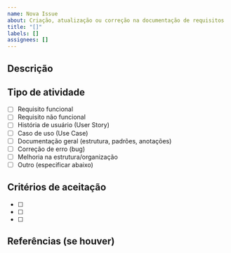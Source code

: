 ```yaml
---
name: Nova Issue
about: Criação, atualização ou correção na documentação de requisitos
title: "[]"
labels: []
assignees: []
---
```


## Descrição

<!-- Descreva claramente o que deve ser feito, incluindo o que precisa ser criado, corrigido ou alterado. -->

## Tipo de atividade

<!-- Marque com um X o tipo da tarefa -->
- [ ] Requisito funcional
- [ ] Requisito não funcional
- [ ] História de usuário (User Story)
- [ ] Caso de uso (Use Case)
- [ ] Documentação geral (estrutura, padrões, anotações)
- [ ] Correção de erro (bug)
- [ ] Melhoria na estrutura/organização
- [ ] Outro (especificar abaixo)

## Critérios de aceitação

<!-- Liste o que precisa estar pronto ou correto para essa issue ser considerada concluída -->
- [ ]
- [ ]
- [ ]

## Referências (se houver)

<!-- Links, documentos ou informações que possam ajudar na execução da tarefa -->